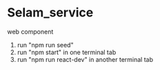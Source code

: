 # Selam_service
web component

1) run "npm run seed"
2) run "npm start" in one terminal tab
3) run "npm run react-dev" in another terminal tab

